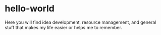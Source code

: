 # hello-world

Here you will find idea development, resource management, and general stuff that makes my life easier or helps me to remember.

